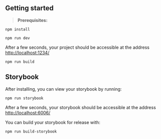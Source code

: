 
## Getting started

> **Prerequisites:**
```
npm install
```
```
npm run dev
```

After a few seconds, your project should be accessible at the address
[http://localhost:1234/](http://localhost:1234/)

```
npm run build
```

## Storybook

After installing, you can view your storybook by running:

```
npm run storybook
```

After a few seconds, your storybook should be accessible at the address
[http://localhost:6006/](http://localhost:6006/)

You can build your storybook for release with:

```
npm run build-storybook
```
